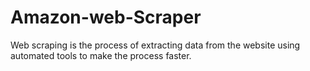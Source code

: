 # Amazon-web-Scraper
 Web scraping is the process of extracting data from the website using automated tools to make the process faster.

